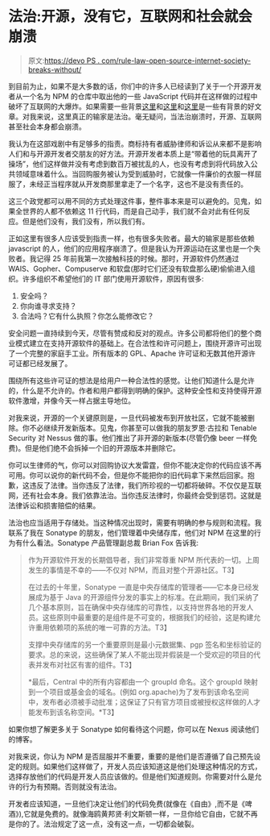 # 法治:开源，没有它，互联网和社会就会崩溃

> 原文:[https://devo PS . com/rule-law-open-source-internet-society-breaks-without/](https://devops.com/rule-law-open-source-internet-society-breaks-without/)

到目前为止，如果不是大多数的话，你们中的许多人已经读到了关于一个开源开发者从一个名为 NPM 的仓库中取出他的一些 JavaScript 代码并在这样做的过程中破坏了互联网的大爆炸。如果需要一些背景[这里](http://qz.com/646467/how-one-programmer-broke-the-internet-by-deleting-a-tiny-piece-of-code/)和[这里](https://www.theregister.co.uk/2016/03/23/npm_left_pad_chaos)和[这里](http://cryto.net/~joepie91/blog/2016/03/23/reflections-on-npm-gate-one-day-later/)是一些有背景的好文章。对我来说，这里真正的输家是法治。毫无疑问，当法治崩溃时，开源、互联网甚至社会本身都会崩溃。

我认为在这部戏剧中有足够多的指责。商标持有者威胁律师和诉讼从来都不是影响人们和与开源开发者交朋友的好方法。开源开发者本质上是“带着他的玩具离开了操场”，他们这样做并没有考虑到数百万被扰乱的人，也没有考虑到将代码放入公共领域意味着什么。当回购服务被认为受到威胁时，它就像一件廉价的衣服一样屈服了，未经正当程序就从开发商那里拿走了一个名字，这也不是没有责任的。

这三个政党都可以用不同的方式处理这件事，整件事本来是可以避免的。见鬼，如果全世界的人都不依赖这 11 行代码，而是自己动手，我们就不会对此有任何反应。但是他们没有，我们没有，所以我们有。

正如这里有很多人应该受到指责一样，也有很多失败者。最大的输家是那些依赖 javascript 的人，他们的应用程序崩溃了。但是我认为开源运动在这里也是一个失败者。我记得 25 年前我第一次接触科技的时候。那时，开源软件仍然通过 WAIS、Gopher、Compuserve 和软盘(那时它们还没有软盘那么硬)偷偷进入组织。许多组织不希望他们的 IT 部门使用开源软件，原因有很多:

1.  安全吗？
2.  你向谁寻求支持？
3.  合法吗？它有什么执照？你怎么能修改它？

安全问题一直持续到今天，尽管有赞成和反对的观点。许多公司都将他们的整个商业模式建立在支持开源软件的基础上。在合法性和许可问题上，围绕开源许可出现了一个完整的家庭手工业。所有版本的 GPL、Apache 许可证和无数其他开源许可证都已经发展了。

围绕所有这些许可证的想法是给用户一种合法性的感觉。让他们知道什么是允许的，什么是不允许的。作者和用户都得到明确的保护。这种安全性和支持使得开源软件激增，并像今天一样占据主导地位。

对我来说，开源的一个关键原则是，一旦代码被发布到开放社区，它就不能被删除。你不必继续开发新版本。见鬼，你甚至可以做我的朋友罗恩·古拉和 Tenable Security 对 Nessus 做的事。他们推出了非开源的新版本(尽管仍像 beer 一样免费)。但是他们绝不会拆掉一个旧的开源版本并删除它。

你可以生律师的气，你可以对回购协议大发雷霆，但你不能决定你的代码应该不再可用。你可以说你的新代码不会，但是你不能把你的旧代码拿下来然后回家。抱歉，这违反了法律。当你违反了法律，我们所珍视的一切都将破碎。不仅仅是互联网，还有社会本身。我们依靠法治。当你违反法律时，你最终会受到惩罚。这就是法律诉讼和损害赔偿的结果。

法治也应当适用于存储处。当这种情况出现时，需要有明确的参与规则和流程。我联系了我在 Sonatype 的朋友，他们管理着中央储存库，他们对 NPM 在这里的行为有什么看法。Sonatype 产品管理副总裁 Brian Fox 告诉我:

> 作为开源软件开发的长期倡导者，我们非常尊重 NPM 所代表的一切。上周发生的事情是不幸的——不仅对 NPM，而且对整个开源社区。T3】
> 
> 在过去的十年里，Sonatype 一直是中央存储库的管理者——它本身已经发展成为基于 Java 的开源组件分发的事实上的标准。在此期间，我们采纳了几个基本原则，旨在确保中央存储库的可靠性，以支持世界各地的开发人员。这些原则中最重要的是组件是不可变的，根据我们的经验，这是构建允许重用依赖项的系统的唯一可靠的方法。T3】
> 
> 支撑中央存储库的另一个重要原则是最小元数据集、pgp 签名和坐标验证的要求。总的来说，这些确保了某人不能出现并假装是一个受欢迎的项目的代表并发布对社区有害的组件。T3】
> 
> *最后，Central 中的所有内容都由一个 groupId 命名。这个 groupId 映射到一个项目或基金会的域名。(例如 org.apache)为了发布到该命名空间中，发布者必须被手动批准；这保证了只有官方项目或被授权这样做的人才能发布到该名称空间。*T3】

如果你想了解更多关于 Sonatype 如何看待这个问题，你可以在 Nexus 阅读他们的博客。

对我来说，你认为 NPM 是否屈服并不重要，重要的是他们是否遵循了自己预先设定的规则。如果他们这样做了，开发人员应该知道这是他们处理这种情况的方式，选择存放他们的代码是开发人员应该做的。但是他们知道规则。你需要对什么是允许的行为有预期。否则就没有法治。

开发者应该知道，一旦他们决定让他们的代码免费(就像在《自由》,而不是《啤酒》),它就是免费的。就像海鸥黄邦贤·利文斯顿一样，一旦你给它自由，它就不再是你的了。法治规定了这一点，没有这一点，一切都会破裂。